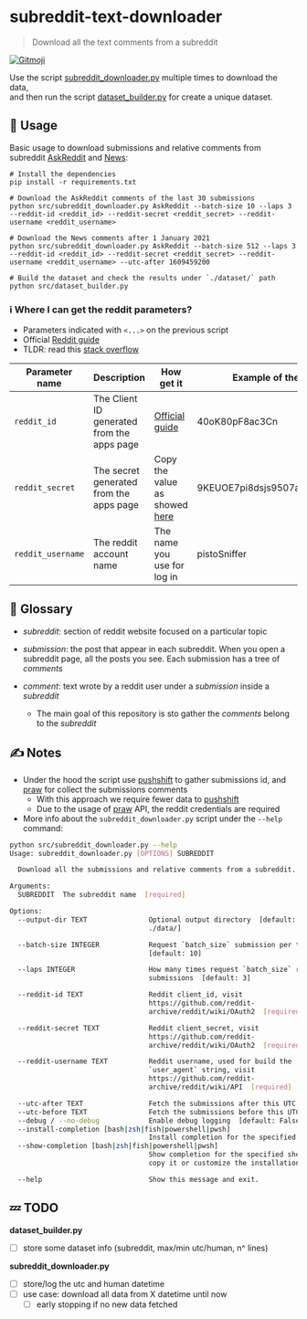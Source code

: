 # subreddit-text-downloader

> Download all the text comments from a subreddit

<a href="https://gitmoji.carloscuesta.me">
  <img src="https://img.shields.io/badge/gitmoji-%20😜%20😍-FFDD67.svg?style=flat-square" alt="Gitmoji">
</a>


Use the
script [subreddit_downloader.py](https://github.com/pistocop/reddit-downloader/blob/main/src/subreddit_downloader.py)
multiple times to download the data, <br>
and then run the
script [dataset_builder.py](https://github.com/pistocop/reddit-downloader/blob/main/src/dataset_builder.py) for create a
unique dataset.

## :rocket: Usage

Basic usage to download submissions and relative comments from
subreddit [AskReddit](https://www.reddit.com/r/AskReddit/) and [News](https://www.reddit.com/r/news/):

```shell
# Install the dependencies
pip install -r requirements.txt

# Download the AskReddit comments of the last 30 submissions
python src/subreddit_downloader.py AskReddit --batch-size 10 --laps 3 --reddit-id <reddit_id> --reddit-secret <reddit_secret> --reddit-username <reddit_username>

# Download the News comments after 1 January 2021
python src/subreddit_downloader.py AskReddit --batch-size 512 --laps 3 --reddit-id <reddit_id> --reddit-secret <reddit_secret> --reddit-username <reddit_username> --utc-after 1609459200

# Build the dataset and check the results under `./dataset/` path
python src/dataset_builder.py 
```

### :information_source: Where I can get the reddit parameters?

- Parameters indicated with `<...>` on the previous script
- Official [Reddit guide](https://github.com/reddit-archive/reddit/wiki/OAuth2)
- TLDR: read this [stack overflow](https://stackoverflow.com/a/42304034)

| Parameter name | Description | How get it| Example of the value |
| --- | --- | --- | --- |
| `reddit_id` | The Client ID generated from the apps page | [Official guide](https://github.com/reddit-archive/reddit/wiki/OAuth2#authorization-implicit-grant-flow) | 40oK80pF8ac3Cn |
| `reddit_secret` | The secret generated from the apps page | Copy the value as showed [here](https://github.com/reddit-archive/reddit/wiki/OAuth2#getting-started) | 9KEUOE7pi8dsjs9507asdeurowGCcg|
| `reddit_username` | The reddit account name| The name you use for log in | pistoSniffer |

## :book: Glossary

- _subreddit_: section of reddit website focused on a particular topic

- _submission_: the post that appear in each subreddit. When you open a subreddit page, all the posts you see. Each
  submission has a tree of _comments_

- _comment_: text wrote by a reddit user under a _submission_ inside a _subreddit_
    - The main goal of this repository is sto gather the _comments_ belong to the _subreddit_

## :writing_hand: Notes

- Under the hood the script use [pushshift](https://pushshift.io/api-parameters/) to gather submissions id,
  and [praw](https://praw.readthedocs.io/en/latest/)
  for collect the submissions comments
    - With this approach we require fewer data to [pushshift](https://pushshift.io/api-parameters/)
    - Due to the usage of [praw](https://praw.readthedocs.io/en/latest/) API, the reddit credentials are required
- More info about the `subreddit_downloader.py` script under the `--help` command:

```bash
python src/subreddit_downloader.py --help
Usage: subreddit_downloader.py [OPTIONS] SUBREDDIT

  Download all the submissions and relative comments from a subreddit.

Arguments:
  SUBREDDIT  The subreddit name  [required]

Options:
  --output-dir TEXT               Optional output directory  [default:
                                  ./data/]

  --batch-size INTEGER            Request `batch_size` submission per time
                                  [default: 10]

  --laps INTEGER                  How many times request `batch_size` reddit
                                  submissions  [default: 3]

  --reddit-id TEXT                Reddit client_id, visit
                                  https://github.com/reddit-
                                  archive/reddit/wiki/OAuth2  [required]

  --reddit-secret TEXT            Reddit client_secret, visit
                                  https://github.com/reddit-
                                  archive/reddit/wiki/OAuth2  [required]

  --reddit-username TEXT          Reddit username, used for build the
                                  `user_agent` string, visit
                                  https://github.com/reddit-
                                  archive/reddit/wiki/API  [required]

  --utc-after TEXT                Fetch the submissions after this UTC date
  --utc-before TEXT               Fetch the submissions before this UTC date
  --debug / --no-debug            Enable debug logging  [default: False]
  --install-completion [bash|zsh|fish|powershell|pwsh]
                                  Install completion for the specified shell.
  --show-completion [bash|zsh|fish|powershell|pwsh]
                                  Show completion for the specified shell, to
                                  copy it or customize the installation.

  --help                          Show this message and exit.
```

## :zzz: TODO

**dataset_builder.py**

- [ ] store some dataset info (subreddit, max/min utc/human, n^ lines)

**subreddit_downloader.py**

- [ ] store/log the utc and human datetime
- [ ] use case: download all data from X datetime until now
    - [ ] early stopping if no new data fetched

